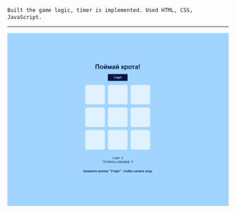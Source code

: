     Built the game logic, timer is implemented. Used HTML, CSS, JavaScript.

---

![HamsterGame](https://github.com/ElizZotova/Fronted/blob/main/HamsterApp/Hamster.PNG)
